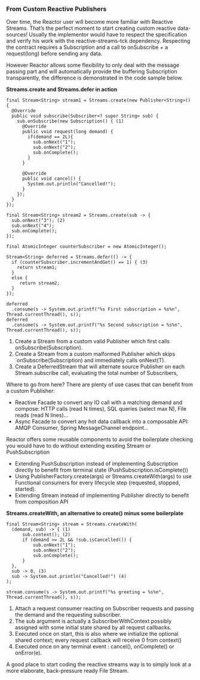 
### From Custom Reactive Publishers

Over time, the Reactor user will become more familiar with Reactive Streams. That’s the perfect moment to start creating custom reactive data-sources! Usually the implementor would have to respect the specification and verify his work with the reactive-streams-tck dependency. Respecting the contract requires a Subscription and a call to onSubscribe + a request(long) before sending any data.

However Reactor allows some flexibility to only deal with the message passing part and will automatically provide the buffering Subscription transparently, the difference is demonstrated in the code sample below.

**Streams.create and Streams.defer in action**

```
final Stream<String> stream1 = Streams.create(new Publisher<String>() {
  @Override
  public void subscribe(Subscriber<? super String> sub) {
    sub.onSubscribe(new Subscription() { (1)
      @Override
      public void request(long demand) {
        if(demand == 2L){
          sub.onNext("1");
          sub.onNext("2");
          sub.onComplete();
        }
      }

      @Override
      public void cancel() {
        System.out.println("Cancelled!");
      }
    });
  }
});

final Stream<String> stream2 = Streams.create(sub -> {
  sub.onNext("3"); (2)
  sub.onNext("4");
  sub.onComplete();
});

final AtomicInteger counterSubscriber = new AtomicInteger();

Stream<String> deferred = Streams.defer(() -> {
  if (counterSubscriber.incrementAndGet() == 1) { (3)
    return stream1;
  }
  else {
     return stream2;
  }
});

deferred
  .consume(s -> System.out.printf("%s First subscription = %s%n", Thread.currentThread(), s));
deferred
  .consume(s -> System.out.printf("%s Second subscription = %s%n", Thread.currentThread(), s));
```

1. Create a Stream from a custom valid Publisher which first calls onSubscribe(Subscription).
1. Create a Stream from a custom malformed Publisher which skips `onSubscribe(Subscription) and immediately calls onNext(T).
1. Create a DeferredStream that will alternate source Publisher<T> on each Stream.subscribe call, evaluating the total number of Subscribers,

Where to go from here? There are plenty of use cases that can benefit from a custom Publisher:

* Reactive Facade to convert any IO call with a matching demand and compose: HTTP calls (read N times), SQL queries (select max N), File reads (read N lines)…
* Async Facade to convert any hot data callback into a composable API: AMQP Consumer, Spring MessageChannel endpoint…

Reactor offers some reusable components to avoid the boilerplate checking you would have to do without extending exsiting Stream or PushSubscription

* Extending PushSubscription instead of implementing Subscription directly to benefit from terminal state (PushSubscription.isComplete())
* Using PublisherFactory.create(args) or Streams.createWith(args) to use Functional consumers for every lifecycle step (requested, stopped, started).
* Extending Stream instead of implementing Publisher directly to benefit from composition API

**Streams.createWith, an alternative to create() minus some boilerplate**

```
final Stream<String> stream = Streams.createWith(
  (demand, sub) -> { (1)
      sub.context(); (2)
      if (demand >= 2L && !sub.isCancelled()) {
          sub.onNext("1");
          sub.onNext("2");
          sub.onComplete();
      }
  },
  sub -> 0, (3)
  sub -> System.out.println("Cancelled!") (4)
);

stream.consume(s -> System.out.printf("%s greeting = %s%n", Thread.currentThread(), s));
```

1. Attach a request consumer reacting on Subscriber requests and passing the demand and the requesting subscriber.
1. The sub argument is actually a SubscriberWithContext possibly assigned with some initial state shared by all request callbacks.
1. Executed once on start, this is also where we initialize the optional shared context; every request callback will receive 0 from context()
1. Executed once on any terminal event : cancel(), onComplete() or onError(e).

A good place to start coding the reactive streams way is to simply look at a more elaborate, back-pressure ready File Stream.